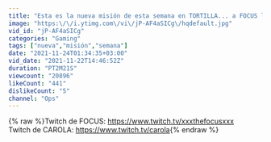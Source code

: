 ```yaml
---
title: "Esta es la nueva misión de esta semana en TORTILLA... a FOCUS le tocó decorarle la casa a CAROLA 😂😲"
image: "https:\/\/i.ytimg.com\/vi\/jP-AF4aSICg\/hqdefault.jpg"
vid_id: "jP-AF4aSICg"
categories: "Gaming"
tags: ["nueva","misión","semana"]
date: "2021-11-24T01:34:35+03:00"
vid_date: "2021-11-22T14:46:52Z"
duration: "PT2M21S"
viewcount: "20896"
likeCount: "441"
dislikeCount: "5"
channel: "Ops"
---
```

{% raw %}Twitch de FOCUS: <a rel="nofollow" target="blank" href="https://www.twitch.tv/xxxthefocusxxx">https://www.twitch.tv/xxxthefocusxxx</a><br />Twitch de CAROLA: <a rel="nofollow" target="blank" href="https://www.twitch.tv/carola">https://www.twitch.tv/carola</a>{% endraw %}
